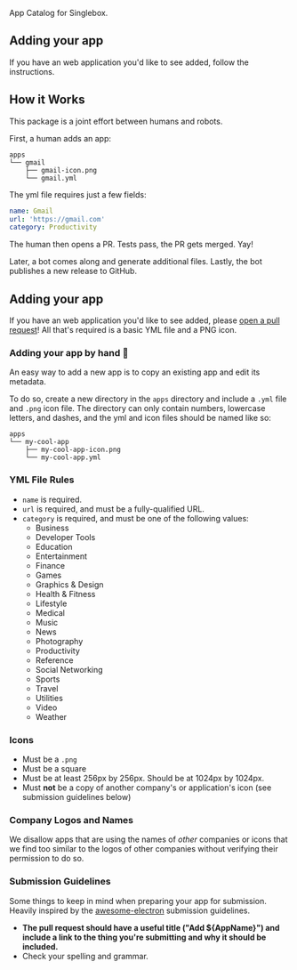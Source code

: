 <!-- https://raw.githubusercontent.com/electron/electron-apps/master/readme.md --->

App Catalog for Singlebox.

## Adding your app

If you have an web application you'd like to see added, follow the instructions.

## How it Works

This package is a joint effort between humans and robots.

First, a human adds an app:

```
apps
└── gmail
    ├── gmail-icon.png
    └── gmail.yml
```

The yml file requires just a few fields:

```yml
name: Gmail
url: 'https://gmail.com'
category: Productivity
```

The human then opens a PR. Tests pass, the PR gets merged. Yay!

Later, a bot comes along and generate additional files. Lastly, the bot publishes a new release to GitHub.

## Adding your app

If you have an web application you'd like to see added, please
[open a pull request](https://help.github.com/articles/creating-a-pull-request/)!
All that's required is a basic YML file and a PNG icon.

### Adding your app by hand 💪

An easy way to add a new app is to copy an existing app and edit its metadata.

To do so, create a new directory in the `apps` directory and include a `.yml`
file and `.png` icon file. The directory can only contain numbers,
lowercase letters, and dashes, and the yml and icon files should be named
like so:

```
apps
└── my-cool-app
    ├── my-cool-app-icon.png
    └── my-cool-app.yml
```

### YML File Rules

- `name` is required.
- `url` is required, and must be a fully-qualified URL.
- `category` is required, and must be one of the following values:
  - Business
  - Developer Tools
  - Education
  - Entertainment
  - Finance
  - Games
  - Graphics & Design
  - Health & Fitness
  - Lifestyle
  - Medical
  - Music
  - News
  - Photography
  - Productivity
  - Reference
  - Social Networking
  - Sports
  - Travel
  - Utilities
  - Video
  - Weather

### Icons

- Must be a `.png`
- Must be a square
- Must be at least 256px by 256px. Should be at 1024px by 1024px.
- Must **not** be a copy of another company's or application's icon (see submission guidelines below)

### Company Logos and Names

We disallow apps that are using the names of _other_ companies or icons that we find too similar to the logos of other companies without verifying their permission to do so.

### Submission Guidelines

Some things to keep in mind when preparing your app for submission. Heavily inspired by the [awesome-electron](https://github.com/sindresorhus/awesome-electron) submission guidelines.

- **The pull request should have a useful title ("Add ${AppName}") and include a link to the thing you're submitting and why it should be included.**
- Check your spelling and grammar.
